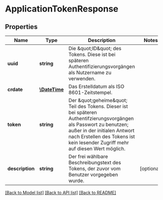 # ApplicationTokenResponse

## Properties
Name | Type | Description | Notes
------------ | ------------- | ------------- | -------------
**uuid** | **string** | Die \&quot;ID\&quot; des Tokens. Diese ist bei späteren Authentifizierungsvorgängen als Nutzername zu verwenden. | 
**crdate** | [**\DateTime**](\DateTime.md) | Das Erstelldatum als ISO 8601-Zeitstempel. | 
**token** | **string** | Der \&quot;geheime\&quot; Teil des Tokens. Dieser ist bei späteren Authentifzierungsvorgängen als Passwort zu benutzen; außer in der initialen Antwort nach Erstellen des Tokens ist kein lesender Zugriff mehr auf diesen Wert möglich. | 
**description** | **string** | Der frei wählbare Beschreibungstext des Tokens, der zuvor vom Benutzer vorgegeben wurde. | [optional] 

[[Back to Model list]](../../README.md#documentation-for-models) [[Back to API list]](../../README.md#documentation-for-api-endpoints) [[Back to README]](../../README.md)

